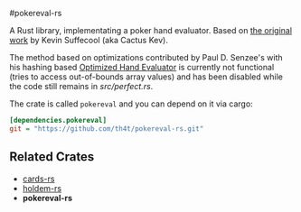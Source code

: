 #pokereval-rs

A Rust library, implementating a poker hand evaluator. Based on [the original work](http://suffecool.net/poker/evaluator.html) by Kevin Suffecool (aka Cactus Kev).

The method based on optimizations contributed by Paul D. Senzee's with his hashing based [Optimized Hand Evaluator](http://www.paulsenzee.com/2006/06/some-perfect-hash.html) is currently not functional (tries to access out-of-bounds array values) and has been disabled while the code still remains in *src/perfect.rs*.

The crate is called `pokereval` and you can depend on it via cargo:

```ini
[dependencies.pokereval]
git = "https://github.com/th4t/pokereval-rs.git"
```

## Related Crates
* [cards-rs](https://github.com/th4t/cards-rs)
* [holdem-rs](https://github.com/th4t/holdem-rs)
* **pokereval-rs**
